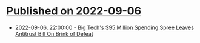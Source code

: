 # [Published on 2022-09-06](index.md)

* [2022-09-06, 22:00:00](https://yro.slashdot.org/story/22/09/06/210247/big-techs-95-million-spending-spree-leaves-antitrust-bill-on-brink-of-defeat?utm_source=rss1.0mainlinkanon&utm_medium=feed) - [Big Tech's $95 Million Spending Spree Leaves Antitrust Bill On Brink of Defeat](https://yro.slashdot.org/story/22/09/06/210247/big-techs-95-million-spending-spree-leaves-antitrust-bill-on-brink-of-defeat?utm_source=rss1.0mainlinkanon&utm_medium=feed)
